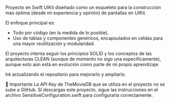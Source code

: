 Proyecto en Swift UIKit diseñado como un esqueleto para la construcción más óptima (desde mi experiencia y opinión) de pantallas en UIKit.

El enfoque principal es:
- Todo por código (en la medida de lo posible).
- Uso de tablas y componentes genéricos, encapsulados en celdas para una mayor reutilización y modularidad.

El proyecto intenta seguir los principios SOLID y los conceptos de las arquitecturas CLEAN (aunque de momento no sigo una específicamente), 
aunque esto aún está en evolución como parte de mi propio aprendizaje.

Iré actualizando el repositorio para mejorarlo y ampliarlo.

🔑 Importante
La API Key de TheMovieDB que se utiliza en el proyecto no se sube a GitHub.
Si descargas este proyecto, sigue las instrucciones en el archivo SensitiveConfiguration.swift para configurarla correctamente.